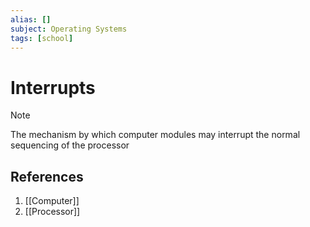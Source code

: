 ```yaml
---
alias: []
subject: Operating Systems
tags: [school]
---
```

# Interrupts

>[!note]
> The mechanism by which computer modules may interrupt the normal sequencing of the processor

## References
1. [[Computer]]
2. [[Processor]]